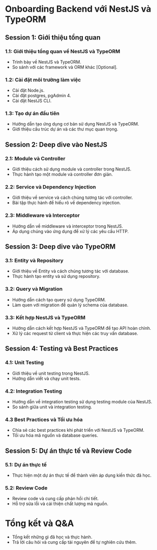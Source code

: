 # Onboarding Backend với NestJS và TypeORM

## Session 1: Giới thiệu tổng quan

### 1.1: Giới thiệu tổng quan về NestJS và TypeORM
- Trình bày về NestJS và TypeORM.
- So sánh với các framework và ORM khác [Optional].

### 1.2: Cài đặt môi trường làm việc
- Cài đặt Node.js.
- Cài đặt postgres, pgAdmin 4.
- Cài đặt NestJS CLI.

### 1.3: Tạo dự án đầu tiên
- Hướng dẫn tạo ứng dụng cơ bản sử dụng NestJS và TypeORM.
- Giới thiệu cấu trúc dự án và các thư mục quan trọng.

## Session 2: Deep dive vào NestJS

### 2.1: Module và Controller
- Giới thiệu cách sử dụng module và controller trong NestJS.
- Thực hành tạo một module và controller đơn giản.

### 2.2: Service và Dependency Injection
- Giới thiệu về service và cách chúng tương tác với controller.
- Bài tập thực hành để hiểu rõ về dependency injection.

### 2.3: Middleware và Interceptor
- Hướng dẫn về middleware và interceptor trong NestJS.
- Áp dụng chúng vào ứng dụng để xử lý các yêu cầu HTTP.

## Session 3: Deep dive vào TypeORM

### 3.1: Entity và Repository
- Giới thiệu về Entity và cách chúng tương tác với database.
- Thực hành tạo entity và sử dụng repository.

### 3.2: Query và Migration
- Hướng dẫn cách tạo query sử dụng TypeORM.
- Làm quen với migration để quản lý schema của database.

### 3.3: Kết hợp NestJS và TypeORM
- Hướng dẫn cách kết hợp NestJS và TypeORM để tạo API hoàn chỉnh.
- Xử lý các request từ client và thực hiện các truy vấn database.

## Session 4: Testing và Best Practices

### 4.1: Unit Testing
- Giới thiệu về unit testing trong NestJS.
- Hướng dẫn viết và chạy unit tests.

###  4.2: Integration Testing
- Hướng dẫn về integration testing sử dụng testing module của NestJS.
- So sánh giữa unit và integration testing.

### 4.3 Best Practices và Tối ưu hóa
- Chia sẻ các best practices khi phát triển với NestJS và TypeORM.
- Tối ưu hóa mã nguồn và database queries.

## Session 5: Dự án thực tế và Review Code

### 5.1: Dự án thực tế
- Thực hiện một dự án thực tế để thành viên áp dụng kiến thức đã học.

### 5.2: Review Code
- Review code và cung cấp phản hồi chi tiết.
- Hỗ trợ sửa lỗi và cải thiện chất lượng mã nguồn.

# Tổng kết và Q&A
- Tổng kết những gì đã học và thực hành.
- Trả lời câu hỏi và cung cấp tài nguyên để tự nghiên cứu thêm.
